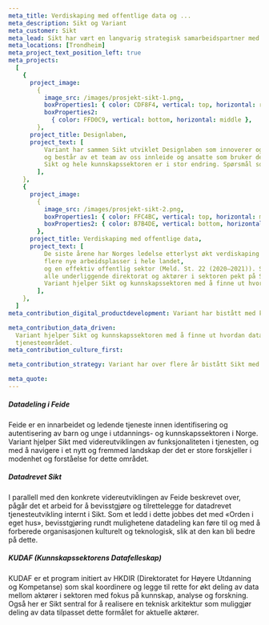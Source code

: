 ```yaml
---
meta_title: Verdiskaping med offentlige data og ...
meta_description: Sikt og Variant
meta_customer: Sikt
meta_lead: Sikt har vært en langvarig strategisk samarbeidspartner med Variant. Vi har gjennom ulike initiativ over flere år jobbet med strategisk utvikling av nye tjenester og moderne teknologiplattformer, og vi har sammen jobbet med organisasjonsutvikling og kulturbygging for at Sikt skal være rigget for fremtidens behov.
meta_locations: [Trondheim]
meta_project_text_position_left: true
meta_projects:
  [
    {
      project_image:
        {
          image_src: /images/prosjekt-sikt-1.png,
          boxProperties1: { color: CDF8F4, vertical: top, horizontal: right },
          boxProperties2:
            { color: FFD0C9, vertical: bottom, horizontal: middle },
        },
      project_title: Designlaben,
      project_text: [
          Variant har sammen Sikt utviklet Designlaben som innoverer og utvikler nye tjenester for fremtidens studenter og forskere. Designlaben er Sikts innovasjonssatsing hvor brukeren står i sentrum,
          og består av et team av oss innleide og ansatte som bruker designmetodikk til å løse komplekse utfordringer.
          Sikt og hele kunnskapssektoren er i stor endring. Spørsmål som hvordan studenter lærer best og hvordan undervisning bør foregå er noe som Sikt og sektoren må finne ut av. Det stilles økt krav til innsikt i brukerens hverdag. Det er også økt behov for innovasjon og nye tjenestetilbud for å møte fremtidens undervisnings-og forskersituasjon. For å løse dette er det viktig at det interne maskineriet fungerer godt. Designlaben utvikler interne og eksterne arbeidsprosesser og tjenester for å sikre både fornøyde ansatte og kunder.,
        ],
    },
    {
      project_image:
        {
          image_src: /images/prosjekt-sikt-2.png,
          boxProperties1: { color: FFC4BC, vertical: top, horizontal: middle },
          boxProperties2: { color: B7B4DE, vertical: bottom, horizontal: left },
        },
      project_title: Verdiskaping med offentlige data,
      project_text: [
          De siste årene har Norges ledelse etterlyst økt verdiskaping med offentlige data som ressurs. Regjeringen vil at Norge skal utnytte mulighetene som ligger i data til økt verdiskaping,
          flere nye arbeidsplasser i hele landet,
          og en effektiv offentlig sektor (Meld. St. 22 (2020–2021)). Som svar på dette har Kunnskapsdepartementet,
          alle underliggende direktorat og aktører i sektoren pekt på Sikt som en viktig tilrettelegger for at dette skal skje.
          Variant hjelper Sikt og kunnskapssektoren med å finne ut hvordan data kan tilgjengeliggjøres og gi verdi gjennom flere ulike initiativ,
        ],
    },
  ]
meta_contribution_digital_productdevelopment: Variant har bistått med kompetanse på design og frontendutvikling over flere år. I tillegg til å bidra med innovasjon og utvikling av nye løsninger, har det vært mye fokus på blant annet testing, universell utforming og flerspråklig støtte.

meta_contribution_data_driven:
  Variant hjelper Sikt og kunnskapssektoren med å finne ut hvordan data kan tilgjengeliggjøres og gi verdi. Initiativene er en oppfordring til at sektoren blir mer datadrevet, og drar nytte av den dataen som produseres, både for å utvikle egne tjenester og forskning.
  tjenesteområdet.
meta_contribution_culture_first:

meta_contribution_strategy: Variant har over flere år bistått Sikt med strategisk utvikling, både på organisatorisk nivå og med utvikling av både selskapsstrategier og tjenestestrategier. Vi har implementert strategisk design som verktøy for å jobbe smidig og iterativt med strategi. Vi har innført og fasilitert metoder som utvikler strategi på en inkluderende måte. I dette arbeidet anvender vi egenutviklede modeller som forenkler og visualiserer strategier, med formål å bygge eierskap og motivasjon for alle ansatte.

meta_quote:
---
```


##### Datadeling i Feide

Feide er en innarbeidet og ledende tjeneste innen identifisering og autentisering av barn og unge i utdannings- og kunnskapssektoren i Norge. Variant hjelper Sikt med videreutviklingen av funksjonaliteten i tjenesten, og med å navigere i et nytt og fremmed landskap der det er store forskjeller i modenhet og forståelse for dette området.

##### Datadrevet Sikt

I parallell med den konkrete videreutviklingen av Feide beskrevet over, pågår det et arbeid for å bevisstgjøre og tilrettelegge for datadrevet tjenesteutvikling internt i Sikt. Som et ledd i dette jobbes det med «Orden i eget hus», bevisstgjøring rundt mulighetene datadeling kan føre til og med å forberede organisasjonen kulturelt og teknologisk, slik at den kan bli bedre på dette.

##### KUDAF (Kunnskapssektorens Datafelleskap)

KUDAF er et program initiert av HKDIR (Direktoratet for Høyere Utdanning og Kompetanse) som skal koordinere og legge til rette for økt deling av data mellom aktører i sektoren med fokus på kunnskap, analyse og forskning. Også her er Sikt sentral for å realisere en teknisk arkitektur som muliggjør deling av data tilpasset dette formålet for aktuelle aktører.
